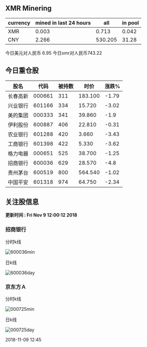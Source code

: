 ## XMR Minering

|currency|mined in last 24 hours|all|in pool|
|---|---|---|---|
|XMR|0.003|0.713|0.042|
|CNY|2.266|530.205|31.28|

今日美元对人民币 6.95	今日xmr对人民币743.22


## 今日重仓股 

|股名|代码|被持数|时价|涨跌%|
|---|---|---|---|---|
|长春高新|000661|311|183.100|-1.79|
|兴业银行|601166|334|15.720|-3.02|
|美的集团|000333|341|39.860|-1.9|
|伊利股份|600887|406|22.810|-0.31|
|农业银行|601288|420|3.660|-3.43|
|工商银行|601398|422|5.330|-3.62|
|格力电器|000651|525|38.700|-1.25|
|招商银行|600036|629|28.570|-4.8|
|贵州茅台|600519|800|564.540|-1.02|
|中国平安|601318|974|64.750|-2.34|

## 关注股信息
**更新时间 : Fri Nov  9 12:00:12 2018**
### 招商银行 
分时k线

![600036min](http://image.sinajs.cn/newchart/min/n/sh600036.gif)

日k线

![600036day](http://image.sinajs.cn/newchart/daily/n/sh600036.gif)

### 京东方Ａ 
分时k线

![000725min](http://image.sinajs.cn/newchart/min/n/sz000725.gif)

日k线

![000725day](http://image.sinajs.cn/newchart/daily/n/sz000725.gif)

2018-11-09 12:45